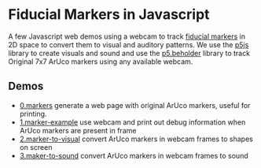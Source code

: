 # Fiducial Markers in Javascript
A few Javascript web demos using a webcam to track <a href="https://en.wikipedia.org/wiki/Fiducial_marker">fiducial markers</a> in 2D space to convert them to visual and auditory patterns. We use the [p5js](https://p5js.org/) library to create visuals and sound and use the <a href="https://github.com/enricllagostera/p5.beholder">p5.beholder</a> library to track Original 7x7 ArUco markers using any available webcam.

## Demos
- [0.markers](./0.markers/aruco-print-master/) generate a web page with original ArUco markers, useful for printing.
- [1.marker-example](./1.marker-example/) use webcam and print out debug information when ArUco markers are present in frame
- [2.marker-to-visual](./2.marker-to-visual/) convert ArUco markers in webcam frames to shapes on screen
- [3.maker-to-sound](./3.maker-to-sound/) convert ArUco markers in webcam frames to sound